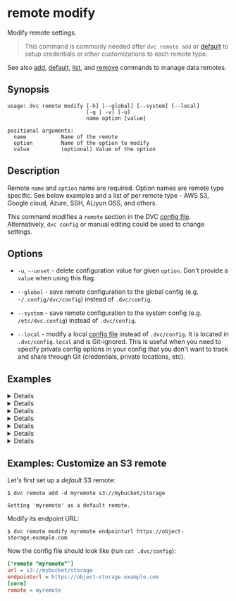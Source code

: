 # remote modify

Modify remote settings.

> This command is commonly needed after `dvc remote add` or
> [default](/doc/commands-reference/remote-default) to setup credentials or
> other customizations to each remote type.

See also [add](/doc/commands-reference/remote-add),
[default](/doc/commands-reference/remote-default),
[list](/doc/commands-reference/remote-list), and
[remove](/doc/commands-reference/remote-remove) commands to manage data remotes.

## Synopsis

```usage
usage: dvc remote modify [-h] [--global] [--system] [--local]
                         [-q | -v] [-u]
                         name option [value]

positional arguments:
  name           Name of the remote
  option         Name of the option to modify
  value          (optional) Value of the option
```

## Description

Remote `name` and `option` name are required. Option names are remote type
specific. See below examples and a list of per remote type - AWS S3, Google
cloud, Azure, SSH, ALiyun OSS, and others.

This command modifies a `remote` section in the DVC
[config file](/doc/user-guide/dvc-files-and-directories). Alternatively,
`dvc config` or manual editing could be used to change settings.

## Options

- `-u`, `--unset` - delete configuration value for given `option`. Don't provide
  a `value` when using this flag.

- `--global` - save remote configuration to the global config (e.g.
  `~/.config/dvc/config`) instead of `.dvc/config`.

- `--system` - save remote configuration to the system config (e.g.
  `/etc/dvc.config`) instead of `.dvc/config`.

- `--local` - modify a local
  [config file](/doc/user-guide/dvc-files-and-directories) instead of
  `.dvc/config`. It is located in `.dvc/config.local` and is Git-ignored. This
  is useful when you need to specify private config options in your config that
  you don't want to track and share through Git (credentials, private locations,
  etc).

## Examples

<details>

### Click for AWS S3 available options

By default DVC expects your AWS CLI is already
[configured](https://docs.aws.amazon.com/cli/latest/userguide/cli-chap-getting-started.html).
DVC will be using default AWS credentials file to access S3. To override some of
these settings, you could use the following options:

- `region` - change AWS S3 remote region:

```dvc
$ dvc remote modify myremote region us-east-2
```

- `profile` - credentials profile name to use to access AWS S3:

```dvc
$ dvc remote modify myremote profile myprofile
```

- `credentialpath` - credentials path to use to access AWS S3:

```dvc
$ dvc remote modify myremote credentialpath /path/to/my/creds
```

- `endpointurl` - endpoint URL to use to access AWS S3:

```dvc
$ dvc remote modify myremote endpointurl https://myendpoint.com
```

- `url` - remote location URL

```dvc
$ dvc remote modify myremote url s3://bucket/remote
```

- `use_ssl` - whether or not to use SSL. By default, SSL is used

```dvc
$ dvc remote modify myremote use_ssl false
```

- `listobjects` - whether or not to use `list_objects`. By default,
  `list_objects_v2` is used. Useful for ceph and other s3 emulators.

```dvc
$ dvc remote modify myremote listobjects true
```

- `sse` - server-side encryption algorithm to use (e.g., AES256, aws:kms). By
  default, no encryption is used.

```dvc
$ dvc remote modify myremote sse AES256
```

</details>

<details>

### Click for S3 API compatible storage available options

To communicate with a remote object storage that supports an S3 compatible API
(e.g. [Minio](https://minio.io/),
[DigitalOcean Spaces](https://www.digitalocean.com/products/spaces/),
[IBM Cloud Object Storage](https://www.ibm.com/cloud/object-storage) etc.) you
must explicitly set the `endpointurl` in the configuration:

For example:

```dvc
$ dvc remote add -d myremote s3://path/to/dir
$ dvc remote modify myremote endpointurl https://object-storage.example.com
```

AWS S3 remote can also be configured entirely via environment variables:

```dvc
$ export AWS_ACCESS_KEY_ID="<my-access-key>"
$ export AWS_SECRET_ACCESS_KEY="<my-secret-key>"
$ dvc remote add myremote "s3://bucket/myremote"
```

For more information about the variables DVC supports, please visit
[boto3 documentation](https://boto3.amazonaws.com/v1/documentation/api/latest/guide/configuration.html#environment-variable-configuration)

</details>

<details>

### Click for Azure available options

- `url` - remote location URL.

```dvc
$ dvc remote modify myremote url "azure://ContainerName=remote;"
```

- `connection_string` - connection string.

```dvc
$ dvc remote modify myremote connection_string my-connection-string --local
```
Note: The connection string contains access to data and is inserted into the .dvc/config file. Therefore, it is safer to add the connection string with the `--local` option, enforcing it to be written to a Git-ignored config file.

</details>

<details>

### Click for Google Cloud Storage available options

- `projectname` - project name to use.

```dvc
$ dvc remote modify myremote projectname myproject
```

- `url` - remote location URL.

```dvc
$ dvc remote modify myremote url gs://bucket/remote
```

- `credentailpath` -
  [service account credentials](https://cloud.google.com/docs/authentication/production#obtaining_and_providing_service_account_credentials_manually).

```dvc
$ dvc remote modify myremote credentialpath /path/to/my/creds/[FILE_NAME].json
```

</details>

<details>

### Click for SSH available options

- `url` - remote location URL.

```dvc
$ dvc remote modify myremote url ssh://user@example.com:1234/path/to/remote
```

- `user` - username to use to access a remote. The order in which dvc searches
  for username:

1. `user` specified in one of the dvc configs;
2. `user` specified in the url(e.g. `ssh://user@example.com/path`);
3. `user` specified in `~/.ssh/config` for remote host;
4. current user;

```dvc
$ dvc remote modify myremote user myuser
```

- `port` - port to use to access a remote. The order in which dvc searches for
  port:

1. `port` specified in one of the dvc configs;
2. `port` specified in the url(e.g. `ssh://example.com:1234/path`);
3. `port` specified in `~/.ssh/config` for remote host;
4. default ssh port 22;

```dvc
$ dvc remote modify myremote port 2222
```

- `keyfile` - path to private key to use to access a remote.

```dvc
$ dvc remote modify myremote keyfile /path/to/keyfile
```

- `password` - a private key passphrase or a password to use to use when
  accessing a remote.

```dvc
$ dvc remote modify myremote password mypassword
```

- `ask_password` - ask for a private key passphrase or a password to use when
  accessing a remote.

```dvc
$ dvc remote modify myremote ask_password true
```

</details>

<details>

### Click for HDFS available options

- `user` - username to use to access a remote.

```dvc
$ dvc remote modify myremote user myuser
```

</details>

<details>

### Click for Aliyun OSS available options

- `oss_key_id` - OSS key id to use to access a remote.

```dvc
$ dvc remote modify myremote --local oss_key_id my-key-id
```

- `oss_key_secret` - OSS secret key for authorizing access into a remote.

```dvc
$ dvc remote modify myremote --local oss_key_secret my-key-secret
```

- `oss_endpoint endpoint` - OSS endpoint valuesfor accessing remote container.

```dvc
$ dvc remote modify myremote oss_endpoint endpoint
```

</details>

## Examples: Customize an S3 remote

Let's first set up a _default_ S3 remote:

```dvc
$ dvc remote add -d myremote s3://mybucket/storage

Setting 'myremote' as a default remote.
```

Modify its endpoint URL:

```dvc
$ dvc remote modify myremote endpointurl https://object-storage.example.com
```

Now the config file should look like (run `cat .dvc/config`):

```ini
['remote "myremote"']
url = s3://mybucket/storage
endpointurl = https://object-storage.example.com
[core]
remote = myremote
```
